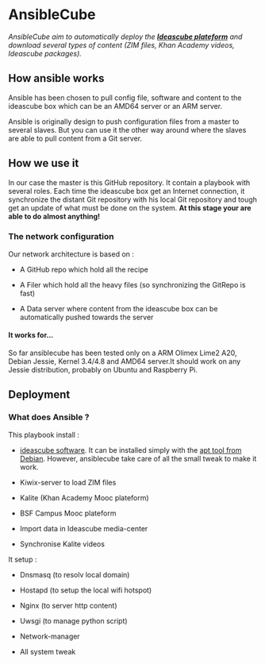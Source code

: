 # AnsibleCube

_AnsibleCube aim to automatically deploy the __[Ideascube plateform](http://github.com/ideascube/ideascube/)__ and download several types of content \(ZIM files, Khan Academy videos, Ideascube packages\)._

## How ansible works

Ansible has been chosen to pull config file, software and content to the ideascube box which can be an AMD64 server or an ARM server.

Ansible is originally design to push configuration files from a master to several slaves. But you can use it the other way around where the slaves are able to pull content from a Git server.

## How we use it

In our case the master is this GitHub repository. It contain a playbook with several roles. Each time the ideascube box get an Internet connection, it synchronize the distant Git repository with his local Git repository and tough get an update of what must be done on the system. **At this stage your are able to do almost anything!**

### The network configuration

Our network architecture is based on :

* A GitHub repo which hold all the recipe 

* A Filer which hold all the heavy files \(so synchronizing the GitRepo is fast) 

* A Data server where content from the ideascube box can be automatically pushed towards the server

#### It works for...

So far ansiblecube has been tested only on a ARM Olimex Lime2 A20, Debian Jessie, Kernel 3.4\/4.8 and AMD64 server.It should work on any Jessie distribution, probably on Ubuntu and Raspberry Pi.

## Deployment

### What does Ansible ?

This playbook install :

* [ideascube software](http://github.com/ideascube/ideascube/). It can be installed simply with the [apt tool from Debian](http://repos.ideascube.org/debian/jessie). However, ansiblecube take care of all the small tweak to make it work.

* Kiwix-server to load ZIM files

* Kalite \(Khan Academy Mooc plateform\)

* BSF Campus Mooc plateform

* Import data in Ideascube media-center

* Synchronise Kalite videos

It setup :

* Dnsmasq \(to resolv local domain\)

* Hostapd \(to setup the local wifi hotspot\)

* Nginx \(to server http content\)

* Uwsgi \(to manage python script\)

* Network-manager

* All system tweak

